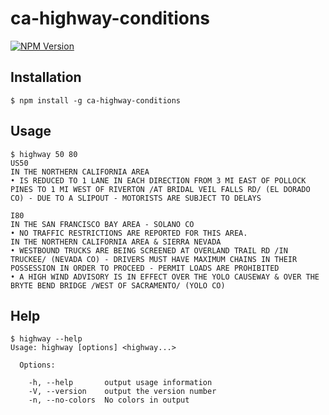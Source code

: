 # ca-highway-conditions
[![NPM Version](https://img.shields.io/npm/v/ca-highway-conditions.svg)](https://npmjs.org/package/ca-highway-conditions)

## Installation
```
$ npm install -g ca-highway-conditions
```

## Usage
```
$ highway 50 80
US50
IN THE NORTHERN CALIFORNIA AREA
• IS REDUCED TO 1 LANE IN EACH DIRECTION FROM 3 MI EAST OF POLLOCK PINES TO 1 MI WEST OF RIVERTON /AT BRIDAL VEIL FALLS RD/ (EL DORADO CO) - DUE TO A SLIPOUT - MOTORISTS ARE SUBJECT TO DELAYS

I80
IN THE SAN FRANCISCO BAY AREA - SOLANO CO
• NO TRAFFIC RESTRICTIONS ARE REPORTED FOR THIS AREA.
IN THE NORTHERN CALIFORNIA AREA & SIERRA NEVADA
• WESTBOUND TRUCKS ARE BEING SCREENED AT OVERLAND TRAIL RD /IN TRUCKEE/ (NEVADA CO) - DRIVERS MUST HAVE MAXIMUM CHAINS IN THEIR POSSESSION IN ORDER TO PROCEED - PERMIT LOADS ARE PROHIBITED
• A HIGH WIND ADVISORY IS IN EFFECT OVER THE YOLO CAUSEWAY & OVER THE BRYTE BEND BRIDGE /WEST OF SACRAMENTO/ (YOLO CO)
```

## Help
```
$ highway --help
Usage: highway [options] <highway...>

  Options:

    -h, --help       output usage information
    -V, --version    output the version number
    -n, --no-colors  No colors in output
```
